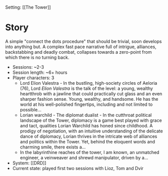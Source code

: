Setting: [[The Tower]]
# Story
A simple "connect the dots procedure" that should be trivial, soon develops into anything but. A complex fast pace narrative full of intrigue, alliances, backstabbing and deadly combat, collapses towards a zero-point from which there is no turning back.
- Sessions: ~2-3
- Session length: ~6+ hours
- Player characters: 3
    - Lord Elion Valestra - In the bustling, high-society circles of Aeloria (76), Lord *Elion Valestra* is the talk of the level: a young, wealthy heartthrob with a jawline that could practically cut glass and an even sharper fashion sense. Young, wealthy, and handsome. He has the world at his well-polished fingertips, including and not limited to possible...
    - Lorian warchild - The diplomat dualist - In the cutthroat political landscape of the Tower, diplomacy is a game best played with grace and tact, qualities Lorian Warchild has honed since childhood. A prodigy of negotiation, with an intuitive understanding of the delicate dance of diplomacy, Lorian thrives in the intricate web of alliances and politics within the Tower. Yet, behind the eloquent words and charming smile, there exists a...
    - In the labyrinthine reaches of the tower, I am known, an unmatched engineer, a veinweaver and shrewd manipulator, driven by a...
- System: [[DRD]]
- Current state: played first two sessions with Lioz, Tom and Dvir
